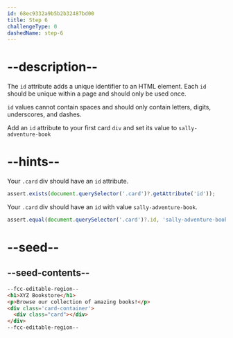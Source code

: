 ```yaml
---
id: 68ec9332a9b5b2b32487bd00
title: Step 6
challengeType: 0
dashedName: step-6
---
```


# --description--

The `id` attribute adds a unique identifier to an HTML element. Each `id` should be unique within a page and should only be used once.

`id` values cannot contain spaces and should only contain letters, digits, underscores, and dashes.

Add an `id` attribute to your first card `div` and set its value to `sally-adventure-book`

# --hints--

Your `.card` div should have an `id` attribute.

```js
assert.exists(document.querySelector('.card')?.getAttribute('id'));
```

Your `.card` div should have an `id` with value `sally-adventure-book`.

```js
assert.equal(document.querySelector('.card')?.id, 'sally-adventure-book');
```

# --seed--

## --seed-contents--

```html
--fcc-editable-region--
<h1>XYZ Bookstore</h1>
<p>Browse our collection of amazing books!</p>
<div class='card-container'>
  <div class="card"></div>
</div>
--fcc-editable-region--
```
